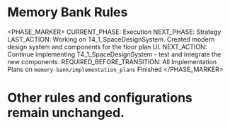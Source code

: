 # Memory Bank Rules

<PHASE_MARKER>
CURRENT_PHASE: Execution
NEXT_PHASE: Strategy
LAST_ACTION: Working on T4_1_SpaceDesignSystem. Created modern design system and components for the floor plan UI.
NEXT_ACTION: Continue implementing T4_1_SpaceDesignSystem - test and integrate the new components.
REQUIRED_BEFORE_TRANSITION: All Implementation Plans on `memory-bank/implementation_plans` Finished
</PHASE_MARKER>

# Other rules and configurations remain unchanged.
